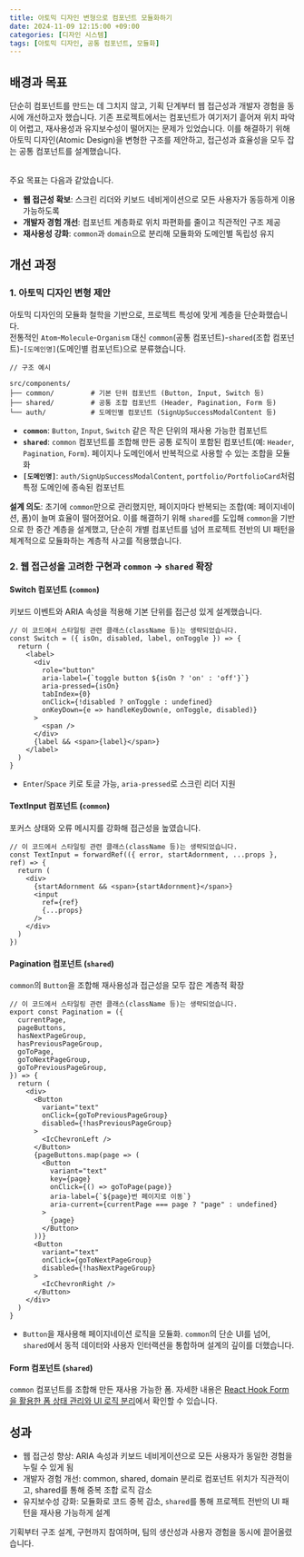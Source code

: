 ```yaml
---
title: 아토믹 디자인 변형으로 컴포넌트 모듈화하기
date: 2024-11-09 12:15:00 +09:00
categories: [디자인 시스템]
tags: [아토믹 디자인, 공통 컴포넌트, 모듈화]
---
```


## 배경과 목표
단순히 컴포넌트를 만드는 데 그치지 않고, 기획 단계부터 웹 접근성과 개발자 경험을 동시에 개선하고자 했습니다. 기존 프로젝트에서는 컴포넌트가 여기저기 흩어져 위치 파악이 어렵고, 재사용성과 유지보수성이 떨어지는 문제가 있었습니다. 이를 해결하기 위해 아토믹 디자인(Atomic Design)을 변형한 구조를 제안하고, 접근성과 효율성을 모두 잡는 공통 컴포넌트를 설계했습니다. <br/>
<br/>

주요 목표는 다음과 같았습니다.
- **웹 접근성 확보**: 스크린 리더와 키보드 네비게이션으로 모든 사용자가 동등하게 이용 가능하도록
- **개발자 경험 개선**: 컴포넌트 계층화로 위치 파편화를 줄이고 직관적인 구조 제공
- **재사용성 강화**: `common`과 `domain`으로 분리해 모듈화와 도메인별 독립성 유지

## 개선 과정
### 1. 아토믹 디자인 변형 제안
   아토믹 디자인의 모듈화 철학을 기반으로, 프로젝트 특성에 맞게 계층을 단순화했습니다. <br/> 
   전통적인 `Atom`-`Molecule`-`Organism` 대신
   `common`(공통 컴포넌트)-`shared`(조합 컴포넌트)-`[도메인명]`(도메인별 컴포넌트)으로 분류했습니다.  


```
// 구조 예시

src/components/
├── common/         # 기본 단위 컴포넌트 (Button, Input, Switch 등)
├── shared/         # 공통 조합 컴포넌트 (Header, Pagination, Form 등)
└── auth/           # 도메인별 컴포넌트 (SignUpSuccessModalContent 등)
```

- **`common`**: `Button`, `Input`, `Switch` 같은 작은 단위의 재사용 가능한 컴포넌트
- **`shared`**: `common` 컴포넌트를 조합해 만든 공통 로직이 포함된 컴포넌트(예: `Header`, `Pagination`, `Form`). 페이지나 도메인에서 반복적으로 사용할 수 있는 조합을 모듈화
- **`[도메인명]`**: `auth/SignUpSuccessModalContent`, `portfolio/PortfolioCard`처럼 특정 도메인에 종속된 컴포넌트

**설계 의도**: 초기에 `common`만으로 관리했지만, 페이지마다 반복되는 조합(예: 페이지네이션, 폼)이 늘며 효율이 떨어졌어요. 
이를 해결하기 위해 `shared`를 도입해 `common`을 기반으로 한 중간 계층을 설계했고, 단순히 개별 컴포넌트를 넘어 프로젝트 전반의 UI 패턴을 체계적으로 모듈화하는 계층적 사고를 적용했습니다.

### 2. 웹 접근성을 고려한 구현과 `common` → `shared` 확장 
#### Switch 컴포넌트 (`common`)
키보드 이벤트와 ARIA 속성을 적용해 기본 단위를 접근성 있게 설계했습니다.

```tsx
// 이 코드에서 스타일링 관련 클래스(className 등)는 생략되었습니다.
const Switch = ({ isOn, disabled, label, onToggle }) => {
  return (
    <label>
      <div
        role="button"
        aria-label={`toggle button ${isOn ? 'on' : 'off'}`}
        aria-pressed={isOn}
        tabIndex={0}
        onClick={!disabled ? onToggle : undefined}
        onKeyDown={e => handleKeyDown(e, onToggle, disabled)}
      >
        <span />
      </div>
      {label && <span>{label}</span>}
    </label>
  )
}
```
- `Enter`/`Space` 키로 토글 가능, `aria-pressed`로 스크린 리더 지원


#### TextInput 컴포넌트 (`common`)
포커스 상태와 오류 메시지를 강화해 접근성을 높였습니다.
```tsx
// 이 코드에서 스타일링 관련 클래스(className 등)는 생략되었습니다.
const TextInput = forwardRef(({ error, startAdornment, ...props }, ref) => {
  return (
    <div>
      {startAdornment && <span>{startAdornment}</span>}
      <input
        ref={ref}
        {...props}
      />
    </div>
  )
})
```

#### Pagination 컴포넌트 (`shared`)
`common`의 `Button`을 조합해 재사용성과 접근성을 모두 잡은 계층적 확장

```tsx
// 이 코드에서 스타일링 관련 클래스(className 등)는 생략되었습니다.
export const Pagination = ({
  currentPage,
  pageButtons,
  hasNextPageGroup,
  hasPreviousPageGroup,
  goToPage,
  goToNextPageGroup,
  goToPreviousPageGroup,
}) => {
  return (
    <div> 
      <Button
        variant="text"
        onClick={goToPreviousPageGroup}
        disabled={!hasPreviousPageGroup}
      >
        <IcChevronLeft />
      </Button>
      {pageButtons.map(page => (
        <Button
          variant="text"
          key={page}
          onClick={() => goToPage(page)}
          aria-label={`${page}번 페이지로 이동`}
          aria-current={currentPage === page ? "page" : undefined}
        >
          {page}
        </Button>
      ))}
      <Button
        variant="text"
        onClick={goToNextPageGroup}
        disabled={!hasNextPageGroup}
      >
        <IcChevronRight />
      </Button>
    </div>
  )
}
```
- `Button`을 재사용해 페이지네이션 로직을 모듈화. `common`의 단순 UI를 넘어, `shared`에서 동적 데이터와 사용자 인터랙션을 통합하며 설계의 깊이를 더했습니다.

#### Form 컴포넌트 (`shared`)
`common` 컴포넌트를 조합해 만든 재사용 가능한 폼. 자세한 내용은 [React Hook Form을 활용한 폼 상태 관리와 UI 로직 분리](https://yongb2n.github.io/posts/react-hook-form%EC%9D%84-%ED%99%9C%EC%9A%A9%ED%95%9C-%ED%8F%BC-%EC%83%81%ED%83%9C-%EA%B4%80%EB%A6%AC%EC%99%80-UI-%EB%A1%9C%EC%A7%81-%EB%B6%84%EB%A6%AC/)에서 확인할 수 있습니다.

## 성과
- 웹 접근성 향상: ARIA 속성과 키보드 네비게이션으로 모든 사용자가 동일한 경험을 누릴 수 있게 됨
- 개발자 경험 개선: common, shared, domain 분리로 컴포넌트 위치가 직관적이고, shared를 통해 중복 조합 로직 감소
- 유지보수성 강화: 모듈화로 코드 중복 감소, `shared`를 통해 프로젝트 전반의 UI 패턴을 재사용 가능하게 설계
  
기획부터 구조 설계, 구현까지 참여하며, 팀의 생산성과 사용자 경험을 동시에 끌어올렸습니다.
